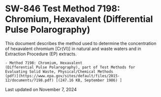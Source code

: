 
# SW-846 Test Method 7198: Chromium, Hexavalent (Differential Pulse Polarography)  


This document describes the method used to determine the concentration
of hexavalent chromium \[Cr(VI)\] in natural and waste waters and in
Extraction Procedure (EP) extracts.

    - Method 7198: Chromium, Hexavalent
    (Differential Pulse Polarography), part of Test Methods for
    Evaluating Solid Waste, Physical/Chemical Methods
    (pdf)](https://www.epa.gov/sites/default/files/2015-12/documents/7198.pdf) [(247.16 KB, September 1986) ] 

Last updated on November 7, 2024

